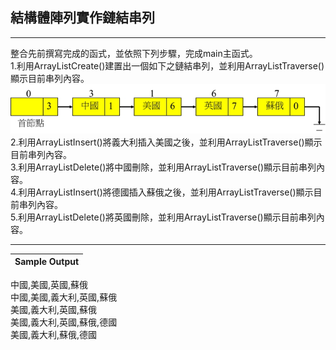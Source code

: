 ## 結構體陣列實作鏈結串列
----
整合先前撰寫完成的函式，並依照下列步驟，完成main主函式。<br>
1.利用ArrayListCreate()建置出一個如下之鏈結串列，並利用ArrayListTraverse()顯示目前串列內容。<br>
![](https://github.com/aiden00713/Data-Structure/blob/master/struct%20array%20linked%20list/question.jpg)
2.利用ArrayListInsert()將義大利插入美國之後，並利用ArrayListTraverse()顯示目前串列內容。<br>
3.利用ArrayListDelete()將中國刪除，並利用ArrayListTraverse()顯示目前串列內容。<br>
4.利用ArrayListInsert()將德國插入蘇俄之後，並利用ArrayListTraverse()顯示目前串列內容。<br>
5.利用ArrayListDelete()將英國刪除，並利用ArrayListTraverse()顯示目前串列內容。<br>

----

|Sample Output |
| --- |
中國,美國,英國,蘇俄<br>中國,美國,義大利,英國,蘇俄<br>美國,義大利,英國,蘇俄<br>美國,義大利,英國,蘇俄,德國<br>美國,義大利,蘇俄,德國
